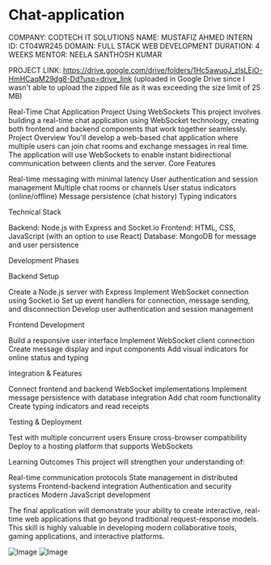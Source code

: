 # Chat-application
COMPANY: CODTECH IT SOLUTIONS
NAME: MUSTAFIZ AHMED
INTERN ID: CT04WR245
DOMAIN: FULL STACK WEB DEVELOPMENT
DURATION: 4 WEEKS
MENTOR: NEELA SANTHOSH KUMAR

PROJECT LINK: https://drive.google.com/drive/folders/1Hc5awuoJ_zlsLEjO-HmHCaqM29dg8-Dd?usp=drive_link 
(uploaded in Google Drive since I wasn't able to upload the zipped file as it was exceeding the size limit of 25 MB)

Real-Time Chat Application Project Using WebSockets
This project involves building a real-time chat application using WebSocket technology, creating both frontend and backend components that work together seamlessly.
Project Overview
You'll develop a web-based chat application where multiple users can join chat rooms and exchange messages in real time. The application will use WebSockets to enable instant bidirectional communication between clients and the server.
Core Features

Real-time messaging with minimal latency
User authentication and session management
Multiple chat rooms or channels
User status indicators (online/offline)
Message persistence (chat history)
Typing indicators

Technical Stack

Backend: Node.js with Express and Socket.io
Frontend: HTML, CSS, JavaScript (with an option to use React)
Database: MongoDB for message and user persistence

Development Phases

Backend Setup

Create a Node.js server with Express
Implement WebSocket connection using Socket.io
Set up event handlers for connection, message sending, and disconnection
Develop user authentication and session management


Frontend Development

Build a responsive user interface
Implement WebSocket client connection
Create message display and input components
Add visual indicators for online status and typing


Integration & Features

Connect frontend and backend WebSocket implementations
Implement message persistence with database integration
Add chat room functionality
Create typing indicators and read receipts


Testing & Deployment

Test with multiple concurrent users
Ensure cross-browser compatibility
Deploy to a hosting platform that supports WebSockets



Learning Outcomes
This project will strengthen your understanding of:

Real-time communication protocols
State management in distributed systems
Frontend-backend integration
Authentication and security practices
Modern JavaScript development

The final application will demonstrate your ability to create interactive, real-time web applications that go beyond traditional request-response models. This skill is highly valuable in developing modern collaborative tools, gaming applications, and interactive platforms.

![Image](https://github.com/user-attachments/assets/b18d7968-825d-4346-b0aa-f37d34fcc7da)
![Image](https://github.com/user-attachments/assets/2aef5e27-13b2-4d6a-b051-40b50d4be96c)
